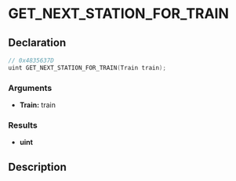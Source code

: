 # GET_NEXT_STATION_FOR_TRAIN

## Declaration
```cpp
// 0x4835637D
uint GET_NEXT_STATION_FOR_TRAIN(Train train);
```

### Arguments
- **Train:** train

### Results
- **uint**

## Description
